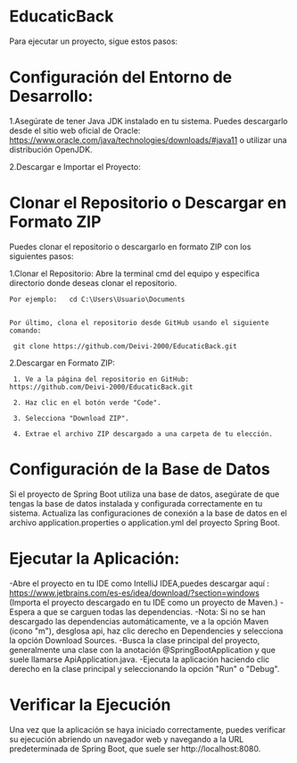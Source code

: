 
# EducaticBack

Para ejecutar un proyecto, sigue estos pasos:

# Configuración del Entorno de Desarrollo:

1.Asegúrate de tener Java JDK instalado en tu sistema. Puedes descargarlo desde el sitio web oficial de Oracle: https://www.oracle.com/java/technologies/downloads/#java11  o utilizar una distribución OpenJDK.


2.Descargar e Importar el Proyecto:


# Clonar el Repositorio o Descargar en Formato ZIP

Puedes clonar el repositorio o descargarlo en formato ZIP con los siguientes pasos:
 
 
   1.Clonar el Repositorio: Abre la terminal cmd del equipo y especifica directorio donde deseas clonar el repositorio. 
   
    Por ejemplo:   cd C:\Users\Usuario\Documents   


    Por último, clona el repositorio desde GitHub usando el siguiente comando:
    
     git clone https://github.com/Deivi-2000/EducaticBack.git

   2.Descargar en Formato ZIP:
   
     1. Ve a la página del repositorio en GitHub: https://github.com/Deivi-2000/EducaticBack.git 
     
     2. Haz clic en el botón verde "Code".
     
     3. Selecciona "Download ZIP".
     
     4. Extrae el archivo ZIP descargado a una carpeta de tu elección.
     


# Configuración de la Base de Datos 

Si el proyecto de Spring Boot utiliza una base de datos, asegúrate de que tengas la base de datos instalada y configurada correctamente en tu sistema.
Actualiza las configuraciones de conexión a la base de datos en el archivo application.properties o application.yml del proyecto Spring Boot.

# Ejecutar la Aplicación:

-Abre el proyecto en tu IDE como IntelliJ IDEA,puedes descargar aquí : https://www.jetbrains.com/es-es/idea/download/?section=windows  (Importa el proyecto descargado en tu IDE como un proyecto de Maven.)
-Espera a que se carguen todas las dependencias.
-Nota: Si no se han descargado las dependencias automáticamente, ve a la opción Maven (icono "m"), desglosa api, haz clic derecho en Dependencies y selecciona la opción Download Sources.
-Busca la clase principal del proyecto, generalmente una clase con la anotación @SpringBootApplication y que suele llamarse ApiApplication.java.
-Ejecuta la aplicación haciendo clic derecho en la clase principal y seleccionando la opción "Run" o "Debug".

# Verificar la Ejecución

Una vez que la aplicación se haya iniciado correctamente, puedes verificar su ejecución abriendo un navegador web y navegando a la URL predeterminada de Spring Boot, que suele ser http://localhost:8080.
